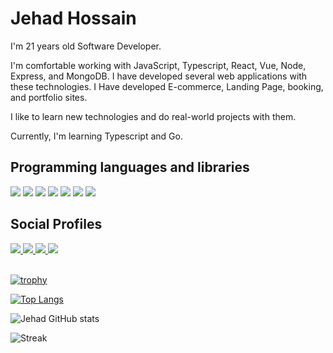 # Jehad Hossain

I'm 21 years old Software Developer.

I'm comfortable working with JavaScript, Typescript, React, Vue, Node, Express, and MongoDB. I have developed several web applications with these technologies. I Have developed E-commerce, Landing Page, booking, and portfolio sites.

I like to learn new technologies and do real-world projects with them.

Currently, I'm learning Typescript and Go.

## Programming languages and libraries

<img src="https://img.icons8.com/color/48/000000/javascript--v1.png"/> <img src="https://img.icons8.com/color/48/000000/html-5--v1.png"/> <img src="https://img.icons8.com/color/48/000000/css3.png"/> <img src="https://img.icons8.com/color/48/000000/bootstrap.png"/> <img src="https://img.icons8.com/ultraviolet/48/000000/react--v1.png"/> <img src="https://img.icons8.com/color/48/000000/material-ui.png"/> <img src="https://img.icons8.com/color/48/000000/redux.png"/>

## Social Profiles

<div> 
  <a href="https://github.com/Zihad550">
  <img  src="https://img.icons8.com/color/48/000000/github--v1.png"/> 
  </a>
  <a href="https://www.linkedin.com/in/zihad-hussain-439910216/">
  <img src="https://img.icons8.com/color/48/000000/linkedin.png"/>
  </a>
  <a href="https://www.facebook.com/zihad31hussain/">
   <img src="https://img.icons8.com/color/48/000000/facebook-new.png"/>
  </a>
  <a href="https://jehad-hossain.netlify.app/">
   <img src="https://img.icons8.com/fluency/48/000000/portfolio.png"/>
  </a>
</div>

<br/>

[![trophy](https://github-profile-trophy.vercel.app/?username=Zihad550&theme=dracula&rank=SSS,SS,S,AAA,AA,A)](https://github.com/Zihad550)

[![Top Langs](https://github-readme-stats.vercel.app/api/top-langs/?username=Zihad550&layout=donut&theme=dracula)](https://github.com/Zihad550)

![Jehad GitHub stats](https://github-readme-stats.vercel.app/api?username=Zihad550&show_icons=true&theme=dracula&row=1&column=2)

![Streak](https://github-readme-streak-stats.herokuapp.com/?user=Zihad550&row=1&column=2&theme=dracula)
